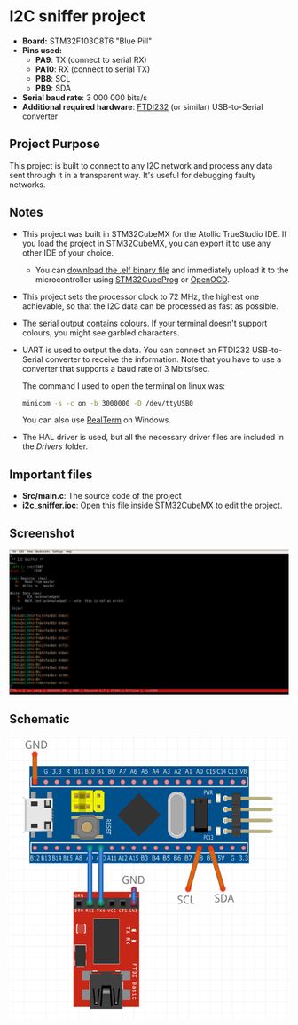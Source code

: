 # I2C sniffer project
- **Board:** STM32F103C8T6 "Blue Pill"
- **Pins used:**
  - **PA9**: TX (connect to serial RX)
  - **PA10**: RX (connect to serial TX)
  - **PB8**: SCL
  - **PB9**: SDA
- **Serial baud rate**: 3 000 000 bits/s
- **Additional required hardware**: [FTDI232](https://www.sparkfun.com/products/12731) (or similar) USB-to-Serial converter
  
## Project Purpose
This project is built to connect to any I2C network and process any data sent through it in a transparent way.
It's useful for debugging faulty networks.
  
## Notes
- This project was built in STM32CubeMX for the Atollic TrueStudio IDE. If you load the project in STM32CubeMX, you can export
it to use any other IDE of your choice.
  - You can [download the .elf binary file](https://github.com/kongr45gpen/i2c-sniffer/releases) and immediately upload it to the microcontroller using [STM32CubeProg](https://www.st.com/en/development-tools/stm32cubeprog.html) or [OpenOCD](http://openocd.org/).
- This project sets the processor clock to 72 MHz, the highest one achievable, so that the I2C data can be processed
as fast as possible.
- The serial output contains colours. If your terminal doesn't support colours, you might see garbled characters.
- UART is used to output the data. You can connect an FTDI232 USB-to-Serial converter to receive the information.
  Note that you have to use a converter that supports a baud rate of 3 Mbits/sec.

  The command I used to open the terminal on linux was:
  ```bash
  minicom -s -c on -b 3000000 -D /dev/ttyUSB0
  ```
  
  You can also use [RealTerm](https://sourceforge.net/projects/realterm/) on Windows.
- The HAL driver is used, but all the necessary driver files are included in the *Drivers* folder.

## Important files
- **Src/main.c**: The source code of the project
- **i2c_sniffer.ioc**: Open this file inside STM32CubeMX to edit the project.

## Screenshot
[![I2C Sniffer serial output screenshot](screenshot.png)](https://github.com/kongr45gpen/i2c-sniffer/raw/master/screenshot.png)
  
## Schematic
[![Project Schematic](schematic.png)](https://github.com/kongr45gpen/i2c-sniffer/raw/master/schematic.png)
